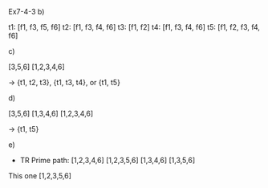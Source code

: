  Ex7-4-3
b)

t1: [f1, f3, f5, f6]
t2: [f1, f3, f4, f6]
t3: [f1, f2]
t4: [f1, f3, f4, f6]
t5: [f1, f2, f3, f4, f6]

c)

[3,5,6]
[1,2,3,4,6]

-> {t1, t2, t3}, {t1, t3, t4}, or {t1, t5}

d)

[3,5,6]
[1,3,4,6]
[1,2,3,4,6]

-> {t1, t5}

e)

- TR Prime path:
[1,2,3,4,6]
[1,2,3,5,6]
[1,3,4,6]
[1,3,5,6]

This one [1,2,3,5,6]

